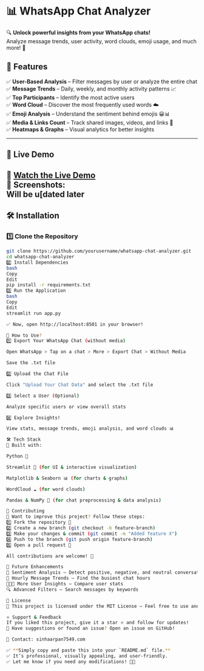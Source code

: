 # 📊 WhatsApp Chat Analyzer



🔍 **Unlock powerful insights from your WhatsApp chats!**  
Analyze message trends, user activity, word clouds, emoji usage, and much more! 🚀  


## 🎯 Features

✅ **User-Based Analysis** – Filter messages by user or analyze the entire chat  
✅ **Message Trends** – Daily, weekly, and monthly activity patterns 📈  
✅ **Top Participants** – Identify the most active users  
✅ **Word Cloud** – Discover the most frequently used words ☁️  
✅ **Emoji Analysis** – Understand the sentiment behind emojis 😀📊  
✅ **Media & Links Count** – Track shared images, videos, and links 🔗  
✅ **Heatmaps & Graphs** – Visual analytics for better insights  

---

## 🎥 Live Demo

🔹 **[Watch the Live Demo](https://your-demo-link.com)**  
🔹 **Screenshots:**  
Will be u[dated later
---

## 🛠️ Installation

### 1️⃣ Clone the Repository
```bash
git clone https://github.com/yourusername/whatsapp-chat-analyzer.git
cd whatsapp-chat-analyzer
2️⃣ Install Dependencies
bash
Copy
Edit
pip install -r requirements.txt
3️⃣ Run the Application
bash
Copy
Edit
streamlit run app.py

✅ Now, open http://localhost:8501 in your browser!

📂 How to Use?
1️⃣ Export Your WhatsApp Chat (without media)

Open WhatsApp > Tap on a chat > More > Export Chat > Without Media

Save the .txt file

2️⃣ Upload the Chat File

Click "Upload Your Chat Data" and select the .txt file

3️⃣ Select a User (Optional)

Analyze specific users or view overall stats

4️⃣ Explore Insights!

View stats, message trends, emoji analysis, and word clouds 📊

🛠️ Tech Stack
🚀 Built with:

Python 🐍

Streamlit 🎨 (for UI & interactive visualization)

Matplotlib & Seaborn 📊 (for charts & graphs)

WordCloud ☁️ (for word clouds)

Pandas & NumPy 📑 (for chat preprocessing & data analysis)

🤝 Contributing
🔹 Want to improve this project? Follow these steps:
1️⃣ Fork the repository 🍴
2️⃣ Create a new branch (git checkout -b feature-branch)
3️⃣ Make your changes & commit (git commit -m "Added feature X")
4️⃣ Push to the branch (git push origin feature-branch)
5️⃣ Open a pull request 🚀

All contributions are welcome! 🎉

🔮 Future Enhancements
🚀 Sentiment Analysis – Detect positive, negative, and neutral conversations
📅 Hourly Message Trends – Find the busiest chat hours
🧑‍🤝‍🧑 More User Insights – Compare user stats
🔍 Advanced Filters – Search messages by keywords

📜 License
📌 This project is licensed under the MIT License – Feel free to use and modify!

⭐ Support & Feedback
If you liked this project, give it a star ⭐ and follow for updates!
💬 Have suggestions or found an issue? Open an issue on GitHub!

📧 Contact: sinhaarpan7549.com

✅ **Simply copy and paste this into your `README.md` file.**   
✅ It’s professional, visually appealing, and user-friendly.  
✅ Let me know if you need any modifications! 🚀🔥
